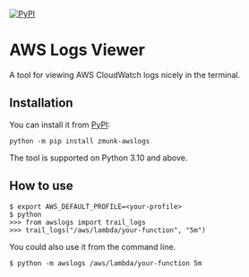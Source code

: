 [![PyPI](https://img.shields.io/pypi/v/zmunk-awslogs/v1.0.2)](https://pypi.org/project/zmunk-awslogs/)

# AWS Logs Viewer

A tool for viewing AWS CloudWatch logs nicely in the terminal.

## Installation

You can install it from [PyPI](https://pypi.org/project/zmunk-awslogs/):

    python -m pip install zmunk-awslogs

The tool is supported on Python 3.10 and above.

## How to use

    $ export AWS_DEFAULT_PROFILE=<your-profile>
    $ python
    >>> from awslogs import trail_logs
    >>> trail_logs("/aws/lambda/your-function", "5m")

You could also use it from the command line.

    $ python -m awslogs /aws/lambda/your-function 5m
